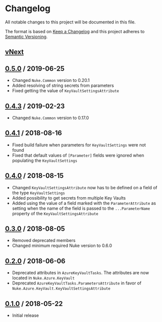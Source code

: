 # Changelog
All notable changes to this project will be documented in this file.

The format is based on [Keep a Changelog](http://keepachangelog.com/en/1.0.0/)
and this project adheres to [Semantic Versioning](http://semver.org/spec/v2.0.0.html).

## [vNext]

## [0.5.0] / 2019-06-25
- Changed `Nuke.Common` version to 0.20.1
- Added resolving of string secrets from parameters
- Fixed getting the value of `KeyVaultSettingsAttribute`

## [0.4.3] / 2019-02-23
- Changed `Nuke.Common` version to 0.17.0

## [0.4.1] / 2018-08-16
- Fixed build failure when parameters for `KeyVaultSettings` were not found
- Fixed that default values of `[Parameter]` fields were ignored when populating the `KeyVaultSettings`
 
## [0.4.0] / 2018-08-15
- Changed `KeyVaultSettingsAttribute` now has to be defined on a field of the type `KeyVaultSettings`
- Added possibility to get secrets from multiple Key Vaults
- Added using the value of a field marked with the `ParameterAttribute` as setting when the name of the field is passed to the `...ParameterName` property of the `KeyVaultSettingsAttribute`

## [0.3.0] / 2018-08-05
- Removed deprecated members
- Changed minimum required Nuke version to 0.6.0

## [0.2.0] / 2018-06-06
- Deprecated attributes in `AzureKeyVaultTasks`. The attributes are now located in `Nuke.Azure.KeyVault`
- Deprecated `AzureKeyVaultTasks.ParametersAttribute` in favor of `Nuke.Azure.KeyVault.KeyVaultSettingsAttribute`

## [0.1.0] / 2018-05-22
- Initial release

[vNext]: https://github.com/nuke-build/azure-keyvault/compare/0.5.0...HEAD
[0.5.0]: https://github.com/nuke-build/azure-keyvault/compare/0.4.3...0.5.0
[0.4.3]: https://github.com/nuke-build/azure-keyvault/compare/0.4.1...0.4.3
[0.4.1]: https://github.com/nuke-build/azure-keyvault/compare/0.4.0...0.4.1
[0.4.0]: https://github.com/nuke-build/azure-keyvault/compare/0.3.0...0.4.0
[0.3.0]: https://github.com/nuke-build/azure-keyvault/compare/0.2.0...0.3.0
[0.2.0]: https://github.com/nuke-build/azure-keyvault/compare/0.1.0...0.2.0
[0.1.0]: https://github.com/nuke-build/azure-keyvault/tree/0.1.0

